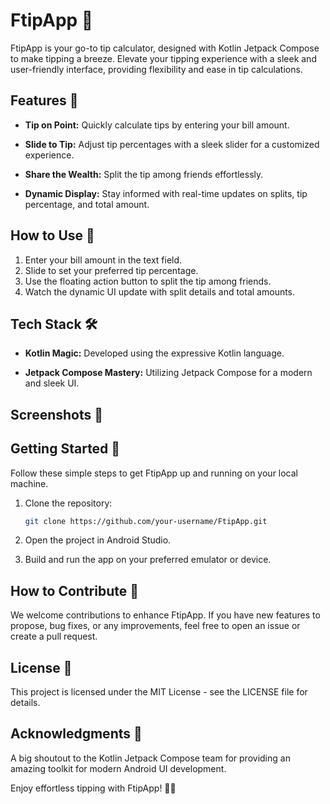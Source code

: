 # FtipApp 🌟

FtipApp is your go-to tip calculator, designed with Kotlin Jetpack Compose to make tipping a breeze. Elevate your tipping experience with a sleek and user-friendly interface, providing flexibility and ease in tip calculations.

## Features 🌟

- **Tip on Point:** Quickly calculate tips by entering your bill amount.

- **Slide to Tip:** Adjust tip percentages with a sleek slider for a customized experience.

- **Share the Wealth:** Split the tip among friends effortlessly.

- **Dynamic Display:** Stay informed with real-time updates on splits, tip percentage, and total amount.

## How to Use 🚀

1. Enter your bill amount in the text field.
2. Slide to set your preferred tip percentage.
3. Use the floating action button to split the tip among friends.
4. Watch the dynamic UI update with split details and total amounts.

## Tech Stack 🛠️

- **Kotlin Magic:** Developed using the expressive Kotlin language.

- **Jetpack Compose Mastery:** Utilizing Jetpack Compose for a modern and sleek UI.

## Screenshots 📸

<!-- Add your captivating screenshots here to showcase the stunning UI of your FtipApp. -->

## Getting Started 🚀

Follow these simple steps to get FtipApp up and running on your local machine.

1. Clone the repository:

   ```bash
   git clone https://github.com/your-username/FtipApp.git
   ```

2. Open the project in Android Studio.

3. Build and run the app on your preferred emulator or device.

## How to Contribute 🤝

We welcome contributions to enhance FtipApp. If you have new features to propose, bug fixes, or any improvements, feel free to open an issue or create a pull request.

## License 📜

This project is licensed under the MIT License - see the LICENSE file for details.

## Acknowledgments 👏

A big shoutout to the Kotlin Jetpack Compose team for providing an amazing toolkit for modern Android UI development.

Enjoy effortless tipping with FtipApp! 💸🎉
